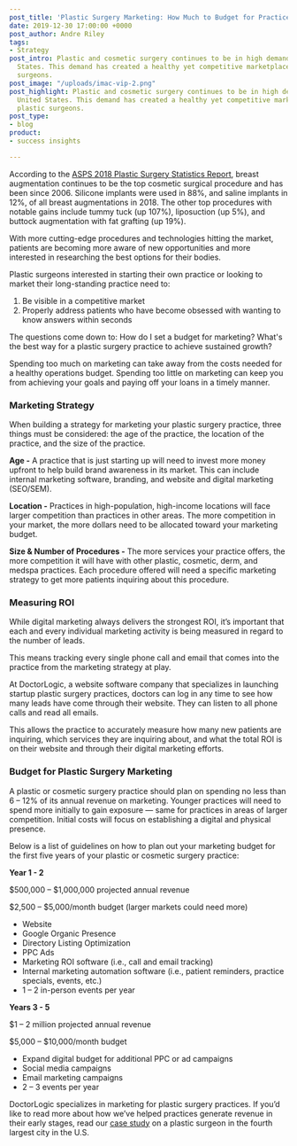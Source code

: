 ```yaml
---
post_title: 'Plastic Surgery Marketing: How Much to Budget for Practice Growth'
date: 2019-12-30 17:00:00 +0000
post_author: Andre Riley
tags:
- Strategy
post_intro: Plastic and cosmetic surgery continues to be in high demand in the United
  States. This demand has created a healthy yet competitive marketplace for plastic
  surgeons.
post_image: "/uploads/imac-vip-2.png"
post_highlight: Plastic and cosmetic surgery continues to be in high demand in the
  United States. This demand has created a healthy yet competitive marketplace for
  plastic surgeons.
post_type:
- blog
product:
- success insights

---
```

According to the [ASPS 2018 Plastic Surgery Statistics Report](https://www.plasticsurgery.org/documents/News/Statistics/2018/plastic-surgery-statistics-full-report-2018.pdf "2018 ASPS Statistics"), breast augmentation continues to be the top cosmetic surgical procedure and has been since 2006. Silicone implants were used in 88%, and saline implants in 12%, of all breast augmentations in 2018. The other top procedures with notable gains include tummy tuck (up 107%), liposuction (up 5%), and buttock augmentation with fat grafting (up 19%).

With more cutting-edge procedures and technologies hitting the market, patients are becoming more aware of new opportunities and more interested in researching the best options for their bodies.

Plastic surgeons interested in starting their own practice or looking to market their long-standing practice need to:

1. Be visible in a competitive market
2. Properly address patients who have become obsessed with wanting to know answers within seconds

The questions come down to: How do I set a budget for marketing? What's the best way for a plastic surgery practice to achieve sustained growth?

Spending too much on marketing can take away from the costs needed for a healthy operations budget. Spending too little on marketing can keep you from achieving your goals and paying off your loans in a timely manner.

### Marketing Strategy

When building a strategy for marketing your plastic surgery practice, three things must be considered: the age of the practice, the location of the practice, and the size of the practice.

**Age -** A practice that is just starting up will need to invest more money upfront to help build brand awareness in its market. This can include internal marketing software, branding, and website and digital marketing (SEO/SEM).

**Location -** Practices in high-population, high-income locations will face larger competition than practices in other areas. The more competition in your market, the more dollars need to be allocated toward your marketing budget.

**Size & Number of Procedures -** The more services your practice offers, the more competition it will have with other plastic, cosmetic, derm, and medspa practices. Each procedure offered will need a specific marketing strategy to get more patients inquiring about this procedure.

### Measuring ROI

While digital marketing always delivers the strongest ROI, it’s important that each and every individual marketing activity is being measured in regard to the number of leads.

This means tracking every single phone call and email that comes into the practice from the marketing strategy at play.

At DoctorLogic, a website software company that specializes in launching startup plastic surgery practices, doctors can log in any time to see how many leads have come through their website. They can listen to all phone calls and read all emails.

This allows the practice to accurately measure how many new patients are inquiring, which services they are inquiring about, and what the total ROI is on their website and through their digital marketing efforts.

### Budget for Plastic Surgery Marketing

A plastic or cosmetic surgery practice should plan on spending no less than 6 – 12% of its annual revenue on marketing. Younger practices will need to spend more initially to gain exposure — same for practices in areas of larger competition. Initial costs will focus on establishing a digital and physical presence.

Below is a list of guidelines on how to plan out your marketing budget for the first five years of your plastic or cosmetic surgery practice:

**Year 1 - 2**

$500,000 – $1,000,000 projected annual revenue

$2,500 – $5,000/month budget (larger markets could need more)

* Website
* Google Organic Presence
* Directory Listing Optimization
* PPC Ads
* Marketing ROI software (i.e., call and email tracking)
* Internal marketing automation software (i.e., patient reminders, practice specials, events, etc.)
* 1 – 2 in-person events per year

**Years 3 - 5**

$1 – 2 million projected annual revenue

$5,000 – $10,000/month budget

* Expand digital budget for additional PPC or ad campaigns
* Social media campaigns
* Email marketing campaigns
* 2 – 3 events per year

DoctorLogic specializes in marketing for plastic surgery practices. If you’d like to read more about how we’ve helped practices generate revenue in their early stages, read our [case study](https://doctorlogic.com/case-studies/morales-plastic-surgery "Dr. Morales Case Study") on a plastic surgeon in the fourth largest city in the U.S.